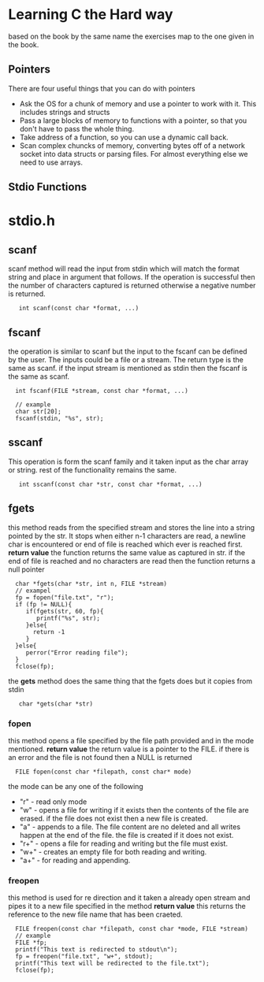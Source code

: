 # Learning C the Hard way 

based on the book by the same name the exercises map to the one given in the book. 

## Pointers 
There are four useful things that you can do with pointers
* Ask the OS for a chunk of memory and use a pointer to work with it. This includes strings and structs 
* Pass a large blocks of memory to functions with a pointer, so that you don't have to pass the whole thing. 
* Take address of a function, so you can use a dynamic call back. 
* Scan complex chuncks of memory, converting bytes off of a network socket into data structs or parsing files. 
For almost everything else we need to use arrays. 


## Stdio Functions 

# stdio.h 

## scanf 
scanf method will read the input from stdin which will match the format string and place in argument
that follows. If the operation is successful then the number of characters captured is returned
otherwise a negative number is returned. 

```
   int scanf(const char *format, ...) 
```

## fscanf
the operation is similar to scanf but the input to the fscanf can be defined by the user. The inputs
could be a file or a stream. The return type is the same as scanf. if the input stream is mentioned
as stdin then the fscanf is the same as scanf. 

```
  int fscanf(FILE *stream, const char *format, ...)

  // example
  char str[20]; 
  fscanf(stdin, "%s", str); 
```

## sscanf 
This operation is form the scanf family and it taken input as the char array or string. rest of the
functionality remains the same. 

```
   int sscanf(const char *str, const char *format, ...) 
```

## fgets 
this method reads from the specified stream and stores the line into a string pointed by the str. It
stops when either n-1 characters are read, a newline char is encountered or end of file is reached
which ever is reached first.  
**return value** 
the function returns the same value as captured in str. if the end of file is reached and no
characters are read then the function returns a null pointer 


```
  char *fgets(char *str, int n, FILE *stream)
  // exampel 
  fp = fopen("file.txt", "r"); 
  if (fp != NULL){
     if(fgets(str, 60, fp){
        printf("%s", str);
     }else{
       return -1
     }
  }else{
     perror("Error reading file"); 
  }
  fclose(fp);
```

the **gets** method does the same thing that the fgets does but it copies from stdin
```
   char *gets(char *str) 

```

### fopen 
this method opens a file specified by the file path provided and in the mode mentioned. 
**return value** 
the return value is a pointer to the FILE. if there is an error and the file is not found then a NULL is returned

```
  FILE fopen(const char *filepath, const char* mode)
```

the mode can be any one of the following 
* "r" - read only mode 
* "w" - opens a file for writing if it exists then the contents of the file are erased. if the file does not exist then a new file is created. 
* "a" - appends to a file. The file content are no deleted and all writes happen at the end of the file. the file is created if it does not exist. 
* "r+" - opens a file for reading and writing but the file must exist. 
* "w+" - creates an empty file for both reading and writing. 
* "a+" - for reading and appending. 

### freopen 
this method is used for re direction and it taken a already open stream and pipes it to a new file specified in the method 
**return value** 
this returns the reference to the new file name that has been craeted. 


```
  FILE freopen(const char *filepath, const char *mode, FILE *stream)
  // example 
  FILE *fp; 
  printf("This text is redirected to stdout\n"); 
  fp = freopen("file.txt", "w+", stdout);
  printf("This text will be redirected to the file.txt"); 
  fclose(fp); 
```




